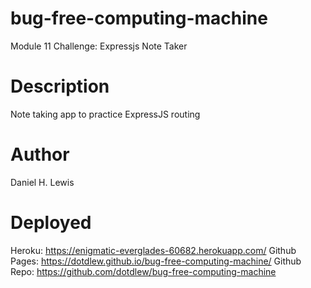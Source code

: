 # bug-free-computing-machine
Module 11 Challenge: Expressjs Note Taker

# Description
Note taking app to practice ExpressJS routing

# Author
Daniel H. Lewis

# Deployed
Heroku: https://enigmatic-everglades-60682.herokuapp.com/
Github Pages: https://dotdlew.github.io/bug-free-computing-machine/
Github Repo: https://github.com/dotdlew/bug-free-computing-machine